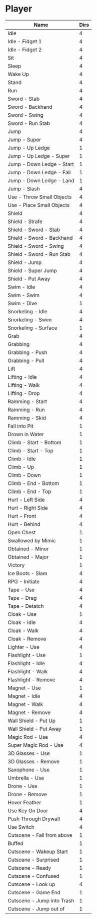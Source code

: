 # Player
| Name                      | Dirs |
|----------                 | -----|
| Idle                      | 4    |
| Idle - Fidget 1           | 4    |
| Idle - Fidget 2           | 4    |
| Sit                       | 4    |
| Sleep                     | 4    |
| Wake Up                   | 4    |
| Stand                     | 4    |
| Run                       | 4    |
| Sword - Stab              | 4    |
| Sword - Backhand          | 4    |
| Sword - Swing             | 4    |
| Sword - Run Stab          | 4    |
| Jump                      | 4    |
| Jump - Super              | 4    |
| Jump - Up Ledge           | 1    |
| Jump - Up Ledge - Super   | 1    |
| Jump - Down Ledge - Start | 1    |
| Jump - Down Ledge - Fall  | 1    |
| Jump - Down Ledge - Land  | 1    |
| Jump - Slash              | 4    |
| Use - Throw Small Objects | 4    |
| Use - Place Small Objects | 4    |
| Shield                    | 4    |
| Shield - Strafe           | 4    |
| Shield - Sword - Stab     | 4    |
| Shield - Sword - Backhand | 4    |
| Shield - Sword - Swing    | 4    |
| Shield - Sword - Run Stab | 4    |
| Shield - Jump             | 4    |
| Shield - Super Jump       | 4    |
| Shield - Put Away         | 4    |
| Swim - Idle               | 4    |
| Swim - Swim               | 4    |
| Swim - Dive               | 1    |
| Snorkeling - Idle         | 4    |
| Snorkeling - Swim         | 4    |
| Snorkeling - Surface      | 1    |
| Grab                      | 4    |
| Grabbing                  | 4    |
| Grabbing - Push           | 4    |
| Grabbing - Pull           | 4    |
| Lift                      | 4    |
| Lifting - Idle            | 4    |
| Lifting - Walk            | 4    |
| Lifting - Drop            | 4    |
| Ramming - Start           | 4    |
| Ramming - Run             | 4    |
| Ramming - Skid            | 4    |
| Fall into Pit             | 1    |
| Drown in Water            | 1    |
| Climb - Start - Bottom    | 1    |
| Climb - Start - Top       | 1    |
| Climb - Idle              | 1    |
| Climb - Up                | 1    |
| Climb - Down              | 1    |
| Climb - End - Bottom      | 1    |
| Climb - End - Top         | 1    |
| Hurt - Left Side          | 4    |
| Hurt - Right Side         | 4    |
| Hurt - Front              | 4    |
| Hurt - Behind             | 4    |
| Open Chest                | 1    |
| Swallowed by Mimic        | 1    |
| Obtained - Minor          | 1    |
| Obtained - Major          | 1    |
| Victory                   | 1    |
| Ice Boots - Slam          | 4    |
| RPG - Initiate            | 4    |
| Tape - Use                | 4    |
| Tape - Drag               | 4    |
| Tape - Detatch            | 4    |
| Cloak - Use               | 1    |
| Cloak - Idle              | 4    |
| Cloak - Walk              | 4    |
| Cloak - Remove            | 4    |
| Lighter - Use             | 4    |
| Flashlight - Use          | 1    |
| Flashlight - Idle         | 4    |
| Flashlight - Walk         | 4    |
| Flashlight - Remove       | 4    |
| Magnet - Use              | 1    |
| Magnet - Idle             | 4    |
| Magnet - Walk             | 4    |
| Magnet - Remove           | 4    |
| Wall Shield - Put Up      | 1    |
| Wall Shield - Put Away    | 1    |
| Magic Rod - Use           | 4    |
| Super Magic Rod - Use     | 4    |
| 3D Glasses - Use          | 1    |
| 3D Glasses - Remove       | 1    |
| Saxophone - Use           | 1    |
| Umbrella - Use            | 1    |
| Drone - Use               | 1    |
| Drone - Remove            | 1    |
| Hover Feather             | 1    |
| Use Key On Door           | 4    |
| Push Through Drywall      | 4    |
| Use Switch                | 4    |
| Cutscene - Fall from above| 1    |
| Buffed                    | 1    |
| Cutscene - Wakeup Start   | 1    |
| Cutscene - Surprised      | 1    |
| Cutscene - Ready          | 1    |
| Cutscene - Confused       | 1    |
| Cutscene - Look up        | 4    |
| Cutscene - Game End       | 1    |
| Cutscene - Jump into Trash| 1    |
| Cutscene - Jump out of    | 1    |